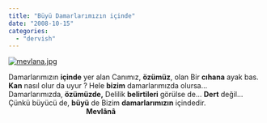 ```yaml
---
title: "Büyü Damarlarımızın içinde"
date: "2008-10-15"
categories: 
  - "dervish"
---
```


[![mevlana.jpg](/uploads/2008/10/mevlana.jpg)](/uploads/2008/10/mevlana.jpg "mevlana.jpg")

Damarlarımızın **içinde** yer alan Canımız, **özümüz**, olan Bir **cıhana** ayak bas. **Kan** nasıl olur da uyur ? Hele **bizim** damarlarımızda olursa... Damarlarımızda, **özümüzde,** Delilik **belirtileri** görülse de... **Dert** değil... Çünkü büyücü de, **büyü** de Bizim **damarlarımızın** içindedir.                                        **Mevlânâ**
